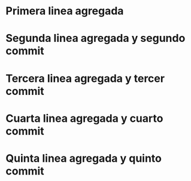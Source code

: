 # Primera linea agregada
# Segunda linea agregada y segundo commit
# Tercera linea agregada y tercer commit
# Cuarta linea agregada y cuarto commit
# Quinta linea agregada y quinto commit
